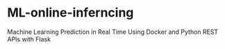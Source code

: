 # ML-online-inferncing
Machine Learning Prediction in Real Time Using Docker and Python REST APIs with Flask
